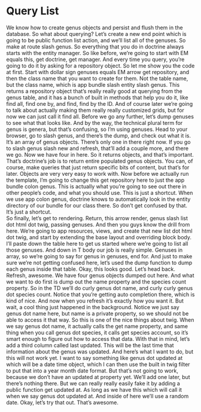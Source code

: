 # Query List

We know how to create genus objects and persist and flush them in the database.  So what about querying?  Let’s create a new end point which is going to be public function list action, and we’ll list all of the genuses.  So make at route slash genus.  So everything that you do in doctrine always starts with the entity manager.  So like before, we’re going to start with EM equals this, get doctrine, get manager. And every time you query, you’re going to do it by asking for a repository object.  So let me show you the code at first.  Start with dollar sign genuses equals EM arrow get repository, and then the class name that you want to create for them.  Not the table name, but the class name, which is app bundle slash entity slash genus.
This returns a repository object that’s really really good at querying from the genus table, and it has a bunch of built in methods that help you do it, like find all, find one by, and find, find by the ID.  And of course later we’re going to talk about actually making them really really customized grids, but for now we can just call it find all.  Before we go any further, let’s dump genuses to see what that looks like.  And by the way, the technical plural term for genus is genera, but that’s confusing, so I’m using genuses.  Head to your browser, go to slash genus, and there’s the dump, and check out what it is.  It’s an array of genus objects.  There’s only one in there right now.  If you go to slash genus slash new and refresh, that’ll add a couple more, and there we go.  Now we have four in here.
So it returns objects, and that’s important.  That’s doctrine’s job is to return entire populated genus objects.  You can, of course, make queries that just return specific bits of content, but that’s for later.  Objects are very very easy to work with.  Now before we actually run the template, I’m going to change this get repository here to just the app bundle colon genus.  This is actually what you’re going to see out there in other people’s code, and what you should use.  This is just a shortcut.  When we use app colon genus, doctrine knows to automatically look in the entity directory of our bundle for our class there.  So don’t get confused by that.  It’s just a shortcut.  
So finally, let’s get to rendering.  Return, this arrow render, genus slash list dot html dot twig, passing genuses.  And then you guys know the drill from here.  We’re going to app resources, views, and create that new list dot html dot twig, and start by extending the base layout and overriding block body.  I’ll paste down the table here to get us started where we’re going to list all those genuses.  And down in T body our job is really simple.  Genuses in array, so we’re going to say for genus in genuses, end for.  And just to make sure we’re not getting confused here, let’s used the dump function to dump each genus inside that table.  Okay, this looks good.  Let’s head back.  Refresh, awesome.  We have four genus objects dumped out here.  And what we want to do first is dump out the name property and the species count property.  So in the TD we’ll do curly genus dot name, and curly curly genus dot species count.  Notice that you’re getting auto completion there, which is kind of nice.
And now when you refresh it’s exactly how you want it.  But wait, a cool thing just happened in the background.  Notice we just say genus dot name here, but name is a private property, so we should not be able to access it that way.  So this is one of the nice things about twig.  When we say genus dot name, it actually calls the get name property, and same thing when you call genus dot species, it calls get species account, so it’s smart enough to figure out how to access that data.  With that in mind, let’s add a third column called last updated.  This will be the last time that information about the genus was updated.  And here’s what I want to do, but this will not work yet.  I want to say something like genus dot updated at which will be a date time object, which I can then use the built in twig filter to put that into a year month date format.
But that’s not going to work, because we don’t have an updated at property yet.  We’ll add one later, but there’s nothing there.  But we can really really easily fake it by adding a public function get updated at.  As long as we have this which will call it when we say genus dot updated at.  And inside of here we’ll use a random date.  Okay, let’s try that out.  That’s awesome. 
